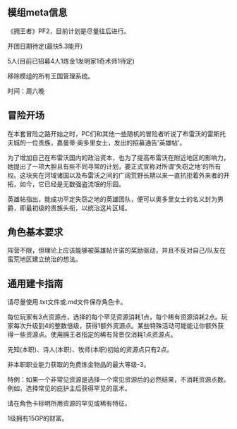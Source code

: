 ## 模组meta信息

《拥王者》PF2，目前计划是尽量往后进行。

开团日期待定(最快5.3能开)

5人(目前已招募4人1炼金1发明家1奇术师1待定)

移除模组的所有王国管理系统。

时间：周六晚

## 冒险开场

在本套冒险之路开始之时，PC们和其他一些随机的冒险者听说了布雷沃的雷斯托夫城的一位贵族，嘉曼蒂·奥多里女士，发出的招募通告'英雄帖'。

为了增加自己在布雷沃国内的政治资本，也为了提高布雷沃在附近地区的影响力，她提出了一项大胆且有些不同寻常的计划，要正式宣称对所谓'失窃之地'的所有权。这块夹在河域诸国以及布雷沃之间的广阔荒野长期以来一直抗拒着外来者的开拓，如今，它已经是无数强盗流氓的乐园。

英雄帖指出，能成功平定失窃之地的英雄团队，便可以奥多里女士的名义封为男爵，即最初级的贵族头衔，以统治这片区域。

## 角色基本要求

阵营不限，但理论上应该能够被英雄帖许诺的奖励驱动，并且不反对自己/队友在蛮荒地区建立统治的想法。

## 通用建卡指南

请尽量使用.txt文件或.md文件保存角色卡。

每位玩家有3点资源点，选择的每个罕见资源消耗1点，每个稀有资源消耗2点。玩家每次升级到4的整数倍级，获得1额外资源点。某些特殊活动可能能让你额外获得一些资源点。使用拥王者指定的稀有背景仅消耗1点资源点。

先知(本职)、诗人(本职)、牧师(本职)初始的资源点只有2点。

非本职职业能力获取的免费炼金物品的最大等级-3。

特例：如果一个非常见资源是选择一个常见资源后的必然结果，不消耗资源点数。例如，选择常见的庇护主后获得罕见的巫术。

请在角色卡标明所用资源的罕见或稀有特征。

1级拥有15GP的财富。

